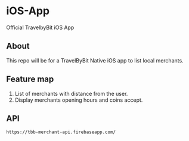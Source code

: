 # iOS-App
Official TravelbyBit iOS App

## About
This repo will be for a TravelByBit Native iOS app to list local merchants.

## Feature map
1. List of merchants with distance from the user.
2. Display merchants opening hours and coins accept.

## API

```https://tbb-merchant-api.firebaseapp.com/```
